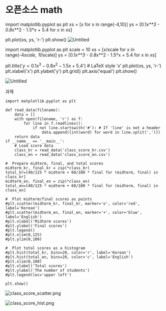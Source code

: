 # 오픈소스 math

import matplotlib.pyplot as plt
xs = [x for x in range(-4,10)]
ys = [0.1*x**3 - 0.8*x**2 - 1.5*x + 5.4 for x in xs]

plt.plot(xs, ys, 'r-')
plt.show()
![Untitled](https://prod-files-secure.s3.us-west-2.amazonaws.com/adf4d245-a59d-4c37-9fc5-e041887df136/d493245b-6e67-4a93-b1ec-7bd7d0cb8796/Untitled.png)



import matplotlib.pyplot as plt
scale = 10
xs = [x/scale for x in range(-4*scale, 10*scale)]
ys = [0.1*x**3 - 0.8*x**2 - 1.5*x + 5.4 for x in xs]

plt.title('$y = 0.1x^3 - 0.8x^2 - 1.5x + 5.4$') # LaTeX style ‘$x$’ 
plt.plot(xs, ys, 'r-')
plt.xlabel('x')
plt.ylabel('y')
plt.grid()
plt.axis('equal')
plt.show()

![Untitled](https://prod-files-secure.s3.us-west-2.amazonaws.com/adf4d245-a59d-4c37-9fc5-e041887df136/f5b47d61-d400-499e-bb2f-44fad044c97e/Untitled.png)

과제

```
import matplotlib.pyplot as plt

def read_data(filename):
    data = []
    with open(filename, 'r') as f:
        for line in f.readlines():
            if not line.startswith('#'): # If 'line' is not a header
                data.append([int(word) for word in line.split(',')])
    return data
if __name__ == '__main__':
    # Load score data
    class_kr = read_data('class_score_kr.csv')
    class_en = read_data('class_score_en.csv')

#  Prepare midterm, final, and total scores
midterm_kr, final_kr = zip(*class_kr)
total_kr=[40/125 * midterm + 60/100 * final for (midterm, final) in class_kr]
midterm_en, final_en = zip(*class_en)
total_en=[40/125 * midterm + 60/100 * final for (midterm, final) in class_en]

#  Plot midterm/final scores as points
#plt.scatter(midterm_kr, final_kr, marker='o', color='red', label='Korean')
#plt.scatter(midterm_en, final_en, marker='+', color='blue', label='English')
#plt.xlabel('Midterm scores')
#plt.ylabel('Final scores')
#plt.legend()
#plt.xlim(0,125)
#plt.ylim(0,100)

#  Plot total scores as a histogram
#plt.hist(total_kr, bins=20, color='r', label='Korean')
#plt.hist(total_en, bins=20, color='c', label='English')
#plt.xlim(0,100)
#plt.xlabel('Total scores')
#plt.ylabel('The number of students')
#plt.legend(loc='upper left')

plt.show()

```

![class_score_scatter.png](%E1%84%8B%E1%85%A9%E1%84%91%E1%85%B3%E1%86%AB%E1%84%89%E1%85%A9%E1%84%89%E1%85%B3%20math%20ce14ef727c094ead8703a57ba7ffa471/class_score_scatter.png)

![class_score_hist.png](%E1%84%8B%E1%85%A9%E1%84%91%E1%85%B3%E1%86%AB%E1%84%89%E1%85%A9%E1%84%89%E1%85%B3%20math%20ce14ef727c094ead8703a57ba7ffa471/class_score_hist.png)
